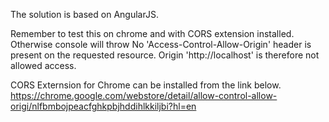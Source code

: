 The solution is based on AngularJS.

Remember to test this on chrome and with CORS extension installed. 
Otherwise console will throw No 'Access-Control-Allow-Origin' header is present on the requested resource. 
Origin 'http://localhost' is therefore not allowed access.

CORS Externsion for Chrome can be installed from the link below.
https://chrome.google.com/webstore/detail/allow-control-allow-origi/nlfbmbojpeacfghkpbjhddihlkkiljbi?hl=en
